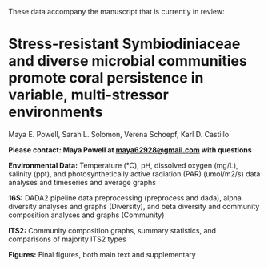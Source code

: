 These data accompany the manuscript that is currently in review:

# Stress-resistant Symbiodiniaceae and diverse microbial communities promote coral persistence in variable, multi-stressor environments

Maya E. Powell, Sarah L. Solomon, Verena Schoepf, Karl D. Castillo

**Please contact: Maya Powell at maya62928@gmail.com with questions**

**Environmental Data:** Temperature (°C), pH, dissolved oxygen (mg/L), salinity (ppt), and photosynthetically active radiation (PAR) (umol/m2/s) data analyses and timeseries and average graphs

**16S:** DADA2 pipeline data preprocessing (preprocess and dada), alpha diversity analyses and graphs (Diversity), and beta diversity and community composition analyses and graphs (Community)

**ITS2:** Community composition graphs, summary statistics, and comparisons of majority ITS2 types

**Figures:** Final figures, both main text and supplementary
